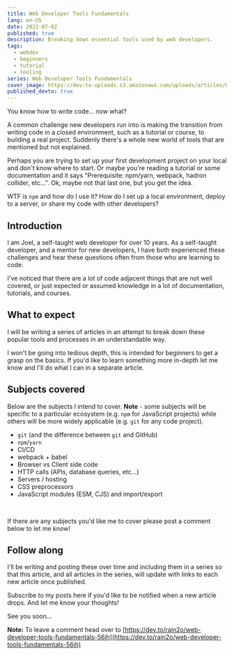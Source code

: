 ```yaml
---
title: Web Developer Tools Fundamentals
lang: en-US
date: 2022-07-02
published: true
description: Breaking down essential tools used by web developers.
tags:
  - webdev
  - beginners
  - tutorial
  - tooling
series: Web Developer Tools Fundamentals
cover_image: https://dev-to-uploads.s3.amazonaws.com/uploads/articles/0shsdmlqtsgxx32s0m9h.jpg
published_devto: true
---
```


You know how to write code... now what?

A common challenge new developers run into is making the transition from writing code in a closed environment, such as a tutorial or course, to building a real project. Suddenly there's a whole new world of tools that are mentioned but not explained.

Perhaps you are trying to set up your first development project on your local and don't know where to start. Or maybe you're reading a tutorial or some documentation and it says "Prerequisite: npm/yarn, webpack, hadron collider, etc...". Ok, maybe not that last one, but you get the idea.

WTF is `npm` and how do I use it? How do I set up a local environment, deploy to a server, or share my code with other developers?

## Introduction

I am Joel, a self-taught web developer for over 10 years. As a self-taught developer, and a mentor for new developers, I have both experienced these challenges and hear these questions often from those who are learning to code.

I've noticed that there are a lot of code adjacent things that are not well covered, or just expected or assumed knowledge in a lot of documentation, tutorials, and courses.

## What to expect

I will be writing a series of articles in an attempt to break down these popular tools and processes in an understandable way.

I won't be going into tedious depth, this is intended for beginners to get a grasp on the basics. If you'd like to learn something more in-depth let me know and I'll do what I can in a separate article.

## Subjects covered

Below are the subjects I intend to cover. **Note** - some subjects will be specific to a particular ecosystem (e.g. `npm` for JavaScript projects) while others will be more widely applicable (e.g. `git` for any code project).

* `git` (and the difference between `git` and GitHub)
* `npm`/`yarn`
* CI/CD
* webpack + babel
* Browser vs Client side code
* HTTP calls (APIs, database queries, etc...)
* Servers / hosting
* CSS preprocessors
* JavaScript modules (ESM, CJS) and import/export

<br />

If there are any subjects you'd like me to cover please post a comment below to let me know!

## Follow along

I'll be writing and posting these over time and including them in a series so that this article, and all articles in the series, will update with links to each new article once published.

Subscribe to my posts here if you'd like to be notified when a new article drops. And let me know your thoughts!

See you soon...

**Note:** To leave a comment head over to [https://dev.to/rain2o/web-developer-tools-fundamentals-56ih](https://dev.to/rain2o/web-developer-tools-fundamentals-56ih)
